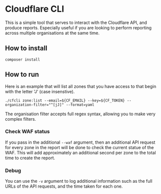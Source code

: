 # Cloudflare CLI

This is a simple tool that serves to interact with the Cloudflare API, and produce reports. Especially useful if you are looking to perform reporting across multiple organisations at the same time.

## How to install

```
composer install
```

## How to run

Here is an example that will list all zones that you have access to that begin with the letter 'J' (case insenstive).

```
./cfcli zone:list --email=${CF_EMAIL} --key=${CF_TOKEN} --organization-filter="^[jJ]" --format=yaml
```

The organisation filter accepts full regex syntax, allowing you to make very complex filters.

### Check WAF status

If you pass in the additional `--waf` argument, then an additional API request for every zone in the report will be done to check the current statue of the WAF. This will add approximately an additional second per zone to the total time to create the report.

### Debug

You can use the `-v` argument to log additional information such as the full URLs of the API requests, and the time taken for each one.
